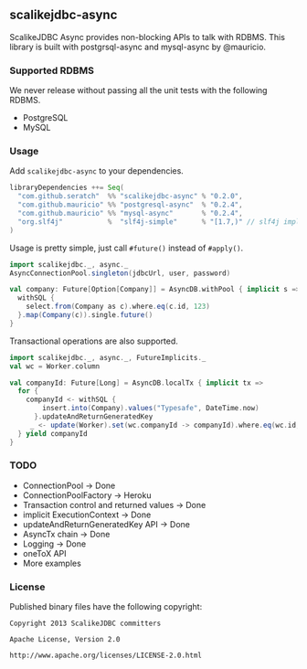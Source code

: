 ## scalikejdbc-async

ScalikeJDBC Async provides non-blocking APIs to talk with RDBMS. This library is built with postgrsql-async and mysql-async by @mauricio.

### Supported RDBMS

We never release without passing all the unit tests with the following RDBMS.

- PostgreSQL
- MySQL


### Usage

Add `scalikejdbc-async` to your dependencies.

```scala
libraryDependencies ++= Seq(
  "com.github.seratch"  %% "scalikejdbc-async" % "0.2.0",
  "com.github.mauricio" %% "postgresql-async"  % "0.2.4",
  "com.github.mauricio" %% "mysql-async"       % "0.2.4",
  "org.slf4j"           %  "slf4j-simple"      % "[1.7,)" // slf4j implementation
)
```

Usage is pretty simple, just call `#future()` instead of `#apply()`.

```scala
import scalikejdbc._, async._
AsyncConnectionPool.singleton(jdbcUrl, user, password)

val company: Future[Option[Company]] = AsyncDB.withPool { implicit s =>
  withSQL { 
    select.from(Company as c).where.eq(c.id, 123) 
  }.map(Company(c)).single.future()
}
```

Transactional operations are also supported. 

```scala
import scalikejdbc._, async._, FutureImplicits._
val wc = Worker.column

val companyId: Future[Long] = AsyncDB.localTx { implicit tx =>
  for {
    companyId <- withSQL {
        insert.into(Company).values("Typesafe", DateTime.now)
      }.updateAndReturnGeneratedKey
     _ <- update(Worker).set(wc.companyId -> companyId).where.eq(wc.id, 123)
  } yield companyId
}
```

### TODO

- ConnectionPool -> Done
- ConnectionPoolFactory -> Heroku
- Transaction control and returned values -> Done
- implicit ExecutionContext -> Done
- updateAndReturnGeneratedKey API -> Done
- AsyncTx chain -> Done
- Logging -> Done
- oneToX API
- More examples

### License

Published binary files have the following copyright:

```
Copyright 2013 ScalikeJDBC committers

Apache License, Version 2.0

http://www.apache.org/licenses/LICENSE-2.0.html
```

